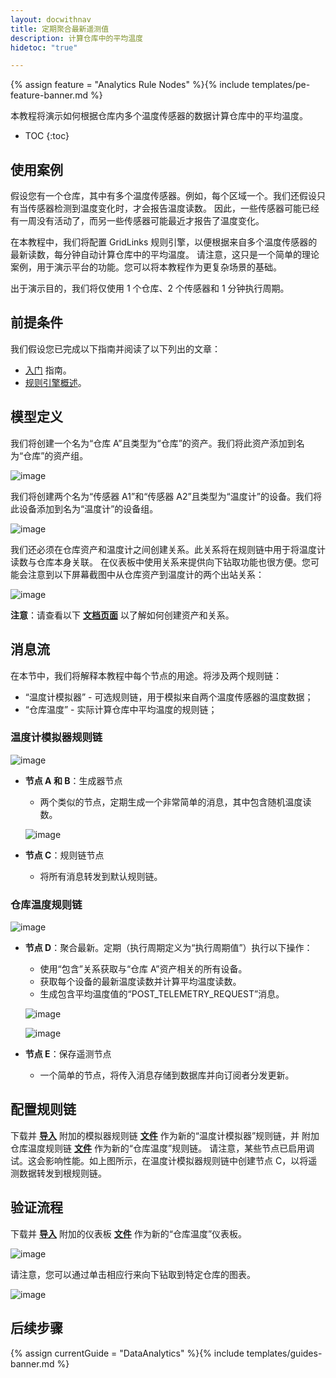 ```yaml
---
layout: docwithnav
title: 定期聚合最新遥测值
description: 计算仓库中的平均温度
hidetoc: "true"

---
```


{% assign feature = "Analytics Rule Nodes" %}{% include templates/pe-feature-banner.md %}

本教程将演示如何根据仓库内多个温度传感器的数据计算仓库中的平均温度。

* TOC
{:toc}

## 使用案例

假设您有一个仓库，其中有多个温度传感器。例如，每个区域一个。我们还假设只有当传感器检测到温度变化时，才会报告温度读数。
因此，一些传感器可能已经有一周没有活动了，而另一些传感器可能最近才报告了温度变化。

在本教程中，我们将配置 GridLinks 规则引擎，以便根据来自多个温度传感器的最新读数，每分钟自动计算仓库中的平均温度。
请注意，这只是一个简单的理论案例，用于演示平台的功能。您可以将本教程作为更复杂场景的基础。


出于演示目的，我们将仅使用 1 个仓库、2 个传感器和 1 分钟执行周期。

## 前提条件

我们假设您已完成以下指南并阅读了以下列出的文章：

  * [入门](/docs/getting-started-guides/helloworld/) 指南。
  * [规则引擎概述](/docs/user-guide/rule-engine-2-0/overview/)。

## 模型定义

我们将创建一个名为“仓库 A”且类型为“仓库”的资产。我们将此资产添加到名为“仓库”的资产组。

![image](/images/user-guide/rule-engine-2-0/tutorials/aggregation-latest/add-asset.png)

我们将创建两个名为“传感器 A1”和“传感器 A2”且类型为“温度计”的设备。我们将此设备添加到名为“温度计”的设备组。

![image](/images/user-guide/rule-engine-2-0/tutorials/aggregation-latest/add-meters.png)

我们还必须在仓库资产和温度计之间创建关系。此关系将在规则链中用于将温度计读数与仓库本身关联。
在仪表板中使用关系来提供向下钻取功能也很方便。您可能会注意到以下屏幕截图中从仓库资产到温度计的两个出站关系：

![image](/images/user-guide/rule-engine-2-0/tutorials/aggregation-latest/add-relations.png)

**注意**：请查看以下 [**文档页面**](/docs/user-guide/entities-and-relations/) 以了解如何创建资产和关系。

## 消息流

在本节中，我们将解释本教程中每个节点的用途。将涉及两个规则链：

  * “温度计模拟器” - 可选规则链，用于模拟来自两个温度传感器的温度数据；
  * “仓库温度” - 实际计算仓库中平均温度的规则链；

### 温度计模拟器规则链

![image](/images/user-guide/rule-engine-2-0/tutorials/aggregation-latest/emulator-rule-chain.png)

  * **节点 A 和 B**：生成器节点

    * 两个类似的节点，定期生成一个非常简单的消息，其中包含随机温度读数。

    ![image](/images/user-guide/rule-engine-2-0/tutorials/aggregation-latest/nodes-a-and-b.png)

  * **节点 C**：规则链节点

    * 将所有消息转发到默认规则链。

### 仓库温度规则链

![image](/images/user-guide/rule-engine-2-0/tutorials/aggregation-latest/aggregation-rule-chain.png)

  * **节点 D**：聚合最新。定期（执行周期定义为“执行周期值”）执行以下操作：

    * 使用“包含”关系获取与“仓库 A”资产相关的所有设备。
    * 获取每个设备的最新温度读数并计算平均温度读数。
    * 生成包含平均温度值的“POST_TELEMETRY_REQUEST”消息。

    ![image](/images/user-guide/rule-engine-2-0/tutorials/aggregation-latest/node-d-part1.png)

    ![image](/images/user-guide/rule-engine-2-0/tutorials/aggregation-latest/node-d-part2.png)

  * **节点 E**：保存遥测节点

    * 一个简单的节点，将传入消息存储到数据库并向订阅者分发更新。


## 配置规则链

下载并 [**导入**](/docs/user-guide/ui/rule-chains/#rule-chains-importexport) 附加的模拟器规则链 [**文件**](/docs/user-guide/rule-engine-2-0/pe/tutorials/thermometer_emulators.json) 作为新的“温度计模拟器”规则链，并
附加仓库温度规则链 [**文件**](/docs/user-guide/rule-engine-2-0/pe/tutorials/warehouse_temperature.json) 作为新的“仓库温度”规则链。
请注意，某些节点已启用调试。这会影响性能。如上图所示，在温度计模拟器规则链中创建节点 C，以将遥测数据转发到根规则链。

## 验证流程

下载并 [**导入**](/docs/user-guide/ui/dashboards/#iot-dashboard-importexport) 附加的仪表板 [**文件**](/docs/user-guide/rule-engine-2-0/pe/tutorials/warehouse_thermometers.json) 作为新的“仓库温度”仪表板。

![image](/images/user-guide/rule-engine-2-0/tutorials/aggregation-latest/dashboard-part1.png)

请注意，您可以通过单击相应行来向下钻取到特定仓库的图表。

![image](/images/user-guide/rule-engine-2-0/tutorials/aggregation-latest/dashboard-part2.png)

## 后续步骤

{% assign currentGuide = "DataAnalytics" %}{% include templates/guides-banner.md %}